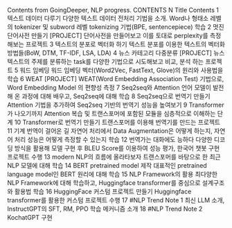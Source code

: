 Contents from GoingDeeper, NLP progress.
CONTENTS
N	Title	Contents
1	텍스트 데이터 다루기	다양한 텍스트 데이터 전처리 기법을 소개. Word나 형태소 레벨의 tokenizer 및 subword 레벨 tokenizing 기법(BPE, sentencepiece) 학습
2	멋진 단어사전 만들기	[PROJECT] 단어사전을 만들어보고 이를 토대로 perplexity를 측정해보는 프로젝트
3	텍스트의 분포로 벡터화 하기	텍스트 분포를 이용한 텍스트의 벡터화 방법들(BoW, DTM, TF-IDF, LSA, LDA)
4	뉴스 카테고리 다중분류	[PROJECT] 뉴스 텍스트의 주제를 분류하는 task를 다양한 기법으로 시도해보고 비교, 분석 하는 프로젝트
5	워드 임베딩	워드 임베딩 벡터(Word2Vec, FastText, Glove)의 원리와 사용법을 학습
6	WEAT	[PROJECT] WEAT(Word Embedding Association Test) 기법으로, Word Embedding Model 의 편향성 측정
7	Seq2seq와 Attention	언어 모델이 발전해 온 과정에 대해 배우고, Seq2seq에 대해 학습
8	Seq2seq으로 번역기 만들기	Attention 기법을 추가하여 Seq2seq 기반의 번역기 성능을 높여보기
9	Transformer가 나오기까지	Attention 복습 및 트랜스포머에 포함된 모듈을 심층적으로 이해하는 단계
10	Transformer로 번역기 만들기	트랜스포머를 이용해 번역기를 만드는 프로젝트
11	기계 번역이 걸어온 길	자연어 처리에서 Data Augmentation은 어떻게 하는지, 자연어 처리 성능은 어떻게 측정할 수 있는지 학습
12	번역가는 대화에도 능하다	다양한 디코딩 방식을 활용해 모델 구현 후 BLEU Score를 이용하여 성능 평가, 한국어 챗봇 구현 프로젝트 수행
13	modern NLP의 흐름에 올라타보자	트랜스포머를 바탕으로 한 최근 NLP 모델에 대해 학습
14	BERT pretrained model 제작	대표적인 pretrained language model인 BERT 원리에 대해 학습
15	NLP Framework의 활용	최다양한 NLP Framework에 대해 학습하고, Huggingface transformer를 중심으로 설계구조와 활용법 학습
16	HuggingFace 커스텀 프로젝트 만들기	Huggingface transformer를 활용한 커스텀 프로젝트 수행
17	#NLP Trend Note 1	최신 LLM 소개, InstructGPT의 SFT, RM, PPO 학습 메커니즘 소개
18	#NLP Trend Note 2	KochatGPT 구현
